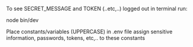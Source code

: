 To see SECRET_MESSAGE and TOKEN (..etc,..) logged out in terminal run:

node bin/dev

Place constants/variables (UPPERCASE) in .env file
assign sensitive information, passwords, tokens, etc,.. to these constants
